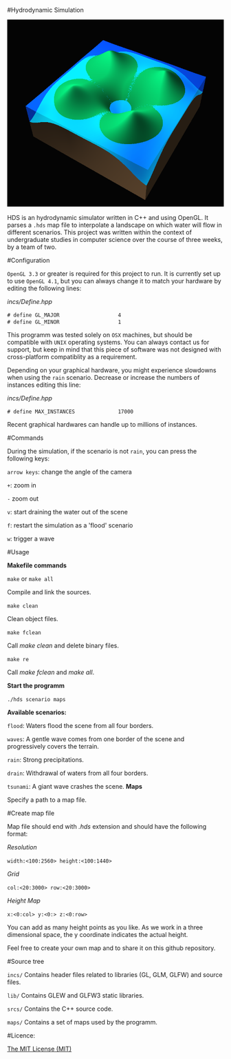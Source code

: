 #Hydrodynamic Simulation

![](screenshots/crater%20flood.png)

HDS is an hydrodynamic simulator written in C++ and using OpenGL. It parses a `.hds` map file to interpolate a landscape on which water will flow in different scenarios. This project was written within the context of undergraduate studies in computer science over the course of three weeks, by a team of two.

#Configuration

`OpenGL 3.3` or greater is required for this project to run. It is currently set up to use `OpenGL 4.1`, but you can always change it to match your hardware by editing the following lines:

*incs/Define.hpp*

```
# define GL_MAJOR					4
# define GL_MINOR					1
```

This programm was tested solely on `OSX` machines, but should be compatible with `UNIX` operating systems. You can always contact us for support, but keep in mind that this piece of software was not designed with cross-platform compatiblity as a requirement.

Depending on your graphical hardware, you might experience slowdowns when using the `rain` scenario. Decrease or increase the numbers of instances editing this line:

*incs/Define.hpp*

```
# define MAX_INSTANCES				17000
```

Recent graphical hardwares can handle up to millions of instances.

#Commands

During the simulation, if the scenario is not `rain`, you can press the following keys:

`arrow keys`: change the angle of the camera

`+`: zoom in

`-` zoom out

`v`: start draining the water out of the scene

`f`: restart the simulation as a 'flood' scenario

`w`: trigger a wave

#Usage

**Makefile commands**

`make` or `make all`

Compile and link the sources.

`make clean`

Clean object files.

`make fclean`

Call *make clean* and delete binary files.

`make re`

Call *make fclean* and *make all*.

**Start the programm**

`./hds scenario maps`

**Available scenarios:**

`flood`: Waters flood the scene from all four borders.

`waves`: A gentle wave comes from one border of the scene and progressively covers the terrain.

`rain`: Strong precipitations.

`drain`: Withdrawal of waters from all four borders.

`tsunami`: A giant wave crashes the scene.
**Maps**

Specify a path to a map file.

#Create map file

Map file should end with *.hds* extension and should have the following format:

*Resolution*

`width:<100:2560> height:<100:1440>`

*Grid*

`col:<20:3000> row:<20:3000>`

*Height Map*

`x:<0:col> y:<0:> z:<0:row>`

You can add as many height points as you like. As we work in a three dimensional space, the y coordinate indicates the actual height.

Feel free to create your own map and to share it on this github repository.

#Source tree

`incs/`
Contains header files related to libraries (GL, GLM, GLFW) and source files.

`lib/`
Contains GLEW and GLFW3 static libraries.

`srcs/`
Contains the C++ source code.

`maps/`
Contains a set of maps used by the programm.

#Licence:

<a href="http://opensource.org/licenses/MIT" target="_blank">The MIT License (MIT)</a>
